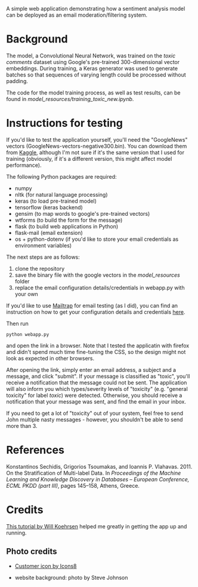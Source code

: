 A simple web application demonstrating how a sentiment analysis model can be deployed as an email moderation/filtering system.

# Background

The model, a Convolutional Neural Network, was trained on the *toxic comments* dataset using Google's pre-trained
300-dimensional vector embeddings. 
During training, a Keras generator was used to generate batches so that sequences of varying length could be processed without padding. 

The code for the model training process, as well as test results, can be found in *model_resources/training_toxic_new.ipynb*.

# Instructions for testing 

If you'd like to test the application yourself, you'll need the "GoogleNews" vectors (GoogleNews-vectors-negative300.bin). 
You can download them from [Kaggle](https://www.kaggle.com/datasets/leadbest/googlenewsvectorsnegative300), 
although I'm not sure if it's the same version that I used for training 
(obviously, if it's a different version, this might affect model performance).  

The following Python packages are required:

- numpy
- nltk (for natural language processing)
- keras (to load pre-trained model)
- tensorflow (keras backend)
- gensim (to map words to google's pre-trained vectors)
- wtforms (to build the form for the message)
- flask (to build web applications in Python)
- flask-mail (email extension)
- os + python-dotenv (if you'd like to store your email credentials as environment variables)

The next steps are as follows:

1. clone the repository
2. save the binary file with the google vectors in the *model_resources* folder
3. replace the email configuration details/credentials in webapp.py with your own 

If you'd like to use [Mailtrap](https://mailtrap.io/email-sandbox/) for email testing (as I did), 
you can find an instruction on how to get your configuration details and credentials 
[here](https://mailtrap.io/blog/flask-email-sending/).

Then run 

```python webapp.py```

and open the link in a browser. Note that I tested the applicatin with firefox
and didn't spend much time fine-tuning the CSS, so the design might not look as expected in other browsers.

After opening the link, simply enter an email address, a subject and a message, and click "submit". 
If your message is classified as "toxic", you'll receive a notification that the message could not be sent. 
The application will also inform you which types/severity levels of "toxicity" 
(e.g. "general toxicity" for label *toxic*) were detected.
Otherwise, you should receive a notification that your message was sent, and find the email in your inbox.

If you need to get a lot of "toxicity" out of your system, feel free to send John multiple nasty messages - however, 
you shouldn't be able to send more than 3.

# References

Konstantinos Sechidis, Grigorios Tsoumakas, and Ioannis P. Vlahavas. 2011. On the Stratification of Multi-label Data. 
In *Proceedings of the Machine Learning and Knowledge Discovery in Databases – European Conference, ECML PKDD (part III)*, 
pages 145–158, Athens, Greece.

# Credits

[This tutorial by Will Koehrsen](https://towardsdatascience.com/deploying-a-keras-deep-learning-model-as-a-web-application-in-p-fc0f2354a7ff) 
helped me greatly in getting the app up and running.

## Photo credits

- [Customer icon by Icons8](https://icons8.com/icon/14736/customer)

- website background: photo by Steve Johnson

